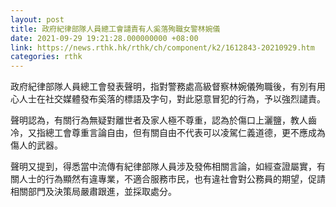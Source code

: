 ```yaml
---
layout: post
title: 政府紀律部隊人員總工會譴責有人奚落殉職女警林婉儀
date: 2021-09-29 19:21:28.000000000 +08:00
link: https://news.rthk.hk/rthk/ch/component/k2/1612843-20210929.htm
categories: rthk
---
```


政府紀律部隊人員總工會發表聲明，指對警務處高級督察林婉儀殉職後，有別有用心人士在社交媒體發布奚落的標語及字句，對此惡意冒犯的行為，予以強烈譴責。

聲明認為，有關行為無疑對離世者及家人極不尊重，認為於傷口上灑鹽，教人齒冷，又指總工會尊重言論自由，但有關自由不代表可以凌駕仁義道德，更不應成為傷人的武器。

聲明又提到，得悉當中流傳有紀律部隊人員涉及發佈相關言論，如經查證屬實，有關人士的行為顯然有違專業，不適合服務市民，也有違社會對公務員的期望，促請相關部門及決策局嚴肅跟進，並採取處分。
